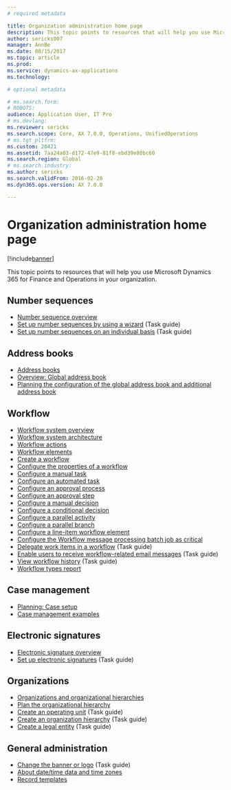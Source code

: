 ```yaml
---
# required metadata

title: Organization administration home page
description: This topic points to resources that will help you use Microsoft Dynamics 365 for Finance and Operations in your organization.
author: sericks007
manager: AnnBe
ms.date: 08/15/2017
ms.topic: article
ms.prod: 
ms.service: dynamics-ax-applications
ms.technology: 

# optional metadata

# ms.search.form: 
# ROBOTS: 
audience: Application User, IT Pro
# ms.devlang: 
ms.reviewer: sericks
ms.search.scope: Core, AX 7.0.0, Operations, UnifiedOperations
# ms.tgt_pltfrm: 
ms.custom: 20421
ms.assetid: 7aa24a03-d172-47e9-81f8-ebd39e80bc60
ms.search.region: Global
# ms.search.industry: 
ms.author: sericks
ms.search.validFrom: 2016-02-28
ms.dyn365.ops.version: AX 7.0.0

---
```


# Organization administration home page

[!include[banner](../includes/banner.md)]


This topic points to resources that will help you use Microsoft Dynamics 365 for Finance and Operations in your organization.

Number sequences
----------------

-   [Number sequence overview](number-sequence-overview.md)
-   [Set up number sequences by using a wizard](/dynamics365/unified-operations/fin-and-ops/organization-administration/tasks/set-up-number-sequences-wizard) (Task guide)
-   [Set up number sequences on an individual basis](/dynamics365/unified-operations/fin-and-ops/organization-administration/tasks/set-up-number-sequences-individual-basis) (Task guide)

## Address books
-   [Address books](qa-address-books.md)
-   [Overview: Global address book](overview-global-address-book.md)
-   [Planning the configuration of the global address book and additional address book](plan-configuration-global-address-book-additional-address-books.md)

## Workflow
-   [Workflow system overview](overview-workflow-system.md)
-   [Workflow system architecture](workflow-system-architecture.md)
-   [Workflow actions](workflow-actions.md)
-   [Workflow elements](workflow-elements.md)
-   [Create a workflow](create-workflow.md)
-   [Configure the properties of a workflow](configure-workflow-properties.md)
-   [Configure a manual task](configure-manual-task-workflow.md)
-   [Configure an automated task](configure-automated-task-workflow.md)
-   [Configure an approval process](configure-approval-process-workflow.md)
-   [Configure an approval step](configure-approval-step-workflow.md)
-   [Configure a manual decision](configure-manual-decision-workflow.md)
-   [Configure a conditional decision](configure-conditional-decision-workflow.md)
-   [Configure a parallel activity](configure-parallel-activity-workflow.md)
-   [Configure a parallel branch](configure-parallel-branch-workflow.md)
-   [Configure a line-item workflow element](configure-line-item-workflow.md)
- [Configure the Workflow message processing batch job as critical](workflow-batch-job-critical.md)
- [Delegate work items in a workflow](./tasks/delegate-work-items-workflow.md) (Task guide)
- [Enable users to receive workflow-related email messages](./tasks/users-receive-workflow-related-email-messages.md) (Task guide)
- [View workflow history](./tasks/view-workflow-history.md) (Task guide)
- [Workflow types report](workflow-types-report.md)


## Case management
-   [Planning: Case setup](plan-case-management.md)
-   [Case management examples](cases.md)

## Electronic signatures
-   [Electronic signature overview](electronic-signature-overview.md)
-   [Set up electronic signatures](/dynamics365/unified-operations/fin-and-ops/organization-administration/tasks/set-up-electronic-signatures) (Task guide)

## Organizations
-   [Organizations and organizational hierarchies](organizations-organizational-hierarchies.md)
-   [Plan the organizational hierarchy](plan-organizational-hierarchy.md)
-   [Create an operating unit](/dynamics365/unified-operations/fin-and-ops/organization-administration/tasks/create-operating-unit) (Task guide)
-   [Create an organization hierarchy](/dynamics365/unified-operations/fin-and-ops/organization-administration/tasks/create-organization-hierarchy) (Task guide)
-   [Create a legal entity](/dynamics365/unified-operations/fin-and-ops/organization-administration/tasks/create-legal-entity) (Task guide)

## General administration
-   [Change the banner or logo](/dynamics365/unified-operations/fin-and-ops/get-started/tasks/change-banner-or-logo) (Task guide)
-   [About date/time data and time zones](date-time-zones.md)
-   [Record templates](record-templates.md)






